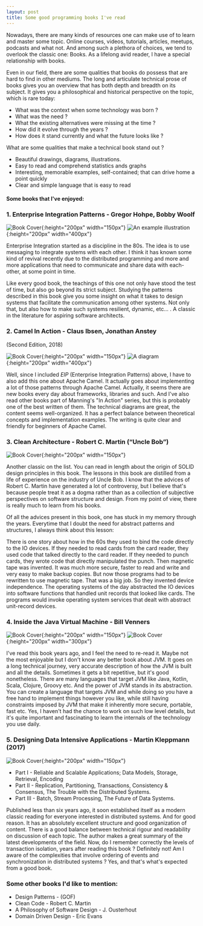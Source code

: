 ```yaml
---
layout: post
title: Some good programming books I've read 
---
```


Nowadays, there are many kinds of resources one can make use of to learn and master some topic.
Online courses, videos, tutorials, articles, meetups, podcasts and what not.
And among such a plethora of choices, we tend to overlook the classic one: Books.
As a lifelong avid reader, I have a special relationship with books.

Even in our field, there are some qualities that books do possess that are hard to find in other mediums.
The long and articulate technical prose of books gives you an overview that has both depth and breadth on its subject.
It gives you a philosophical and historical perspective on the topic, which is rare today:

+ What was the context when some technology was born ?
+ What was the need ?
+ What the existing alternatives were missing at the time ?
+ How did it evolve through the years ?
+ How does it stand currently and what the future looks like ?

What are some qualities that make a technical book stand out ?

+ Beautiful drawings, diagrams, illustrations.
+ Easy to read and comprehend statistics ands graphs
+ Interesting, memorable examples, self-contained; that can drive home a point quickly
+ Clear and simple language that is easy to read

#### Some books that I've enjoyed:

### 1. Enterprise Integration Patterns - Gregor Hohpe, Bobby Woolf

![Book Cover](../images/eip-book.jpg){:height="200px" width="150px"}
![An example illustration](../images/eip-diagram.png){:height="200px" width="400px"}

Enterprise Integration started as a discipline in the 80s. The idea is to use messaging to integrate
systems with each other. I think it has known some kind of revival recently due to the distributed programming
and more and more applications that need to communicate and share data with each-other, at some point in time.

Like every good book, the teachings of this one not only have stood the test of time, but also go beyond its strict subject. 
Studying the patterns described in this book give you some insight on what it takes to design systems that facilitate the 
communication among other systems. Not only that, but also how to make such systems resilient, dynamic, etc... .
A classic in the literature for aspiring software architects.


### 2. Camel In Action - Claus Ibsen, Jonathan Anstey
(Second Edition, 2018)

![Book Cover](../images/camel-cover.png){:height="200px" width="150px"}
![A diagram](../images/camel-diagram.png){:height="200px" width="400px"}

Well, since I included *EIP* (Enterprise Integration Patterns) above, I have to also add this one about Apache Camel.
It actually goes about implementing a lot of those patterns through Apache Camel.
Actually, it seems there are new books every day about frameworks, libraries and such.
And I've also read other books part of Manning's "In Action" series, but this is probably one of the best written of them.
The technical diagrams are great, the content seems well-organized.
It has a perfect balance between theoretical concepts and implementation examples.
The writing is quite clear and friendly for beginners of Apache Camel.

### 3. Clean Architecture - Robert C. Martin (“Uncle Bob”)

![Book Cover](../images/clean-cover.png){:height="200px" width="150px"}

Another classic on the list. You can read in length about the origin of SOLID design principles in this book.
The lessons in this book are distilled from a life of experience on the industry of Uncle Bob.
I know that the advices of Robert C. Martin have generated a lot of controversy, but I believe that's because people 
treat it as a dogma rather than as a collection of subjective perspectives on software structure and design.
From my point of view, there is really much to learn from his books.

Of all the advices present in this book, one has stuck in my memory through the years.
Everytime that I doubt the need for abstract patterns and structures, I always think about this lesson:

There is one story about how in the 60s they used to bind the code directly to the IO devices.
If they needed to read cards from the card reader, they used code that talked directly
to the card reader. If they needed to punch cards, they wrote code that directly manipulated the punch.
Then magnetic tape was invented. It was much more secure, faster to read and write and very easy to make
backup copies. But now those programs had to be rewritten to use magnetic tape. That was a big
job. So they invented device independence. The operating systems of the day abstracted the IO devices into
software functions that handled unit records that looked like cards. The programs
would invoke operating system services that dealt with abstract unit-record devices.

### 4. Inside the Java Virtual Machine - Bill Venners

![Book Cover](../images/jvm-cover.png){:height="200px" width="150px"}
![Book Cover](../images/jvm-diagram.png){:height="200px" width="300px"}

I've read this book years ago, and I feel the need to re-read it. Maybe not the most enjoyable but I don't know any better book
about JVM. It goes on a long technical journey, very accurate description of how the JVM is built and all the details. Sometimes
it gets a bit repetitive, but it's good nonetheless.
There are many languages that target JVM like Java, Kotlin, Scala, Clojure, Groovy etc.
And the power of JVM stands in its abstraction. You can create a language that targets JVM and while doing so you have a free
hand to implement things however you like, while still having constraints imposed by JVM that make it inherently more secure, 
portable, fast etc. 
Yes, I haven't had the chance to work on such low level details, but it's quite important and fascinating to learn the internals
of the technology you use daily.

### 5. Designing Data Intensive Applications - Martin Kleppmann (2017)

![Book Cover](../images/cover-data-intensive.png){:height="200px" width="150px"}

+ Part I   - Reliable and Scalable Applications; Data Models, Storage, Retrieval, Encoding
+ Part II  - Replication, Partitioning, Transactions, Consistency & Consensus, The Trouble with the Distributed Systems.
+ Part III - Batch, Stream Processing, The Future of Data Systems.

Published less than six years ago, it soon established itself as a modern classic reading for everyone interested in distributed systems.
And for good reason. It has an absolutely excellent structure and good organization of content. There is a good balance between technical rigour and
readability on discussion of each topic. The author makes a great summary of the latest developments of the field. 
Now, do I remember correctly the levels of transaction isolation, years after reading this book ? Definitely not! 
Am I aware of the complexities that involve ordering of events and synchronization in distributed systems ? 
Yes, and that's what's expected from a good book.


### Some other books I'd like to mention:

* Design Patterns - (GOF)
* Clean Code - Robert C. Martin
* A Philosophy of Software Design - J. Ousterhout
* Domain Driven Design - Eric Evans



















